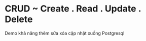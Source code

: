 CRUD ~ Create . Read . Update . Delete
==================
Demo khả năng thêm sửa xóa cập nhật xuống Postgresql